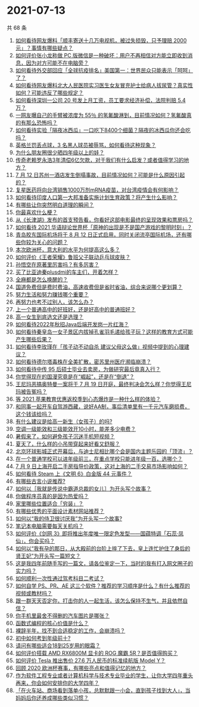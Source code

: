 # 2021-07-13

共 68 条

<!-- BEGIN -->
<!-- 最后更新时间 Tue Jul 13 2021 06:01:35 GMT+0800 (China Standard Time) -->

1. [如何看待网友爆料「顺丰寄送十几万电视机，被过失损毁，只予理赔 2000
   元」？事情有哪些疑点？](https://www.zhihu.com/question/458784986)
2. [如何评价张小龙称做 PC
   版微信是一种破坏：用户不再相信对方能立即收到消息，因为对方可能不在电脑旁？](https://www.zhihu.com/question/471759055)
3. [如何看待外交部回应「全球抗疫排名」美国第一：世界民众只能表示「呵呵」了？](https://www.zhihu.com/question/471798111)
4. [如何看待网友爆料北大人民医院实习医生女友冒充护士给病人拔尿管？真实性如何？可能违反了哪些规定？](https://www.zhihu.com/question/471790162)
5. [如何看待深圳一公司 20 号发上月工资，员工要求经济补偿，法院判赔 5.4
   万？](https://www.zhihu.com/question/471726471)
6. [一网友曝自己的手臂被浓度为 55％
   的氢氟酸淋到，目前情况如何？氢氟酸真的有那么恐怖吗？](https://www.zhihu.com/question/471598267)
7. [如何看待实验「隔夜冰西瓜」一口吃下8400个细菌？隔夜的冰西瓜你还会吃吗？](https://www.zhihu.com/question/471317641)
8. [英格兰罚丢点球，3 名黑人球员被辱骂，如何看待这种现象？](https://www.zhihu.com/question/471779840)
9. [为什么朋友圈很少晒四年级以上的娃？](https://www.zhihu.com/question/462953490)
10. [传奇老赖罗永浩3年清偿6亿欠款，对于我们有什么启发？或者值得学习的地方？](https://www.zhihu.com/question/470804093)
11. [7 月 12
    日苏州一酒店发生倒塌事故，目前情况如何？可能是什么原因引起的？](https://www.zhihu.com/question/471831440)
12. [复星医药将向台湾销售1000万剂mRNA疫苗，对台湾疫情会有何影响？](https://www.zhihu.com/question/471631426)
13. [如何看待印度人口第一大邦准备实施计划生育政策？将产生什么影响？](https://www.zhihu.com/question/471723127)
14. [有哪些让你突然明白道理的瞬间？](https://www.zhihu.com/question/63810094)
15. [你最喜欢什么梗？](https://www.zhihu.com/question/288135220)
16. [从《长津湖》发布的首支预告看，你看好这部电影最终的呈现效果和票房吗？](https://www.zhihu.com/question/471713940)
17. [如何看待 2021
    华语辩论世界杯「原神的出现是不是国产游戏的黎明时刻」？](https://www.zhihu.com/question/471708835)
18. [青岛胶东国际机场将于 8 月 12
    日正式启用，同时关闭流亭国际机场，还有哪些你较为关心的问题？](https://www.zhihu.com/question/471718633)
19. [本次欧洲杯，意大利的水平为何提高这么多？](https://www.zhihu.com/question/470248238)
20. [如何评价《王者荣耀》鲁班父子联动乒乓球皮肤？](https://www.zhihu.com/question/470666998)
21. [孙悟空在原著里厉害吗？有多厉害？](https://www.zhihu.com/question/317829973)
22. [买了比亚迪秦plusdmi的车主们，开着怎样？](https://www.zhihu.com/question/461272564)
23. [全麻都是怎么唤醒的？](https://www.zhihu.com/question/466561520)
24. [国道免费但是费时费油，高速收费但是省时省油，综合来说哪个更划算？](https://www.zhihu.com/question/470118462)
25. [努力生活和努力赚钱哪个重要？](https://www.zhihu.com/question/469544195)
26. [再努力也考不过别人，该怎么办？](https://www.zhihu.com/question/470612132)
27. [上一个普通高中的好班好，还是好高中的普通班好？](https://www.zhihu.com/question/471616938)
28. [高一女生到底选文还是选理？](https://www.zhihu.com/question/462365131)
29. [如何看待2022年秋招Java后端开发岗一片红海？](https://www.zhihu.com/question/471105298)
30. [如何看待秦皇岛一女子景区内拔掉孔雀羽毛递给孩子玩？这样的教育方式可能产生哪些后果？](https://www.zhihu.com/question/471674496)
31. [如何看待李玫瑾在「孩子动不动自杀
    建议父母这么做」视频中提到的心理建议？](https://www.zhihu.com/question/471634095)
32. [如何看待德尔塔毒株在全美扩散，密苏里州医疗濒临崩溃？](https://www.zhihu.com/question/471555278)
33. [如何看待中传 95 后硕士毕业去卖房，为做研究最后竟真入行？](https://www.zhihu.com/question/471727728)
34. [你觉得现在的国漫究竟是在“崛起”，还是在“倒退”？](https://www.zhihu.com/question/470428413)
35. [王尼玛恶搞奥特曼一案将于 7 月 19
    日开庭，最终判决会怎么样？你觉得王尼玛被告冤吗？](https://www.zhihu.com/question/471139974)
36. [等 2021 苹果教育优惠返校季到心态爆炸是一种什么样的体验？](https://www.zhihu.com/question/471063336)
37. [和同事一起开车自驾游西藏，说好AA制，事后清单里有一千元汽车磨损费，这个钱该给吗？](https://www.zhihu.com/question/465716749)
38. [有什么建议是给高一新生（女孩子）的吗?](https://www.zhihu.com/question/470497705)
39. [空调一级能效和三级能效开10小时，能差多少电费？](https://www.zhihu.com/question/329341284)
40. [暑假来了，如何避免孩子沉迷手机短视频？](https://www.zhihu.com/question/471097062)
41. [夏天了，什么样的小吊带穿起来好看又舒服？](https://www.zhihu.com/question/467022624)
42. [北京环球影城正式开幕后，与迪士尼相比哪个会是国内主题乐园的「顶流」？](https://www.zhihu.com/question/470467852)
43. [在一个普通学校可以进年级前三，在重点学校只能进年级一百，选哪个？](https://www.zhihu.com/question/461739253)
44. [7 月 9
    日上海开启二手房指导价政策，这对上海的二手交易市场影响如何？](https://www.zhihu.com/question/471152148)
45. [如何看待 Steam 上《文明 6》白金版 44 元事件？](https://www.zhihu.com/question/471083947)
46. [有哪些古言小说推荐?](https://www.zhihu.com/question/407505153)
47. [如何以［我就是传说中霸道总裁的女儿］为开头写个故事？](https://www.zhihu.com/question/455867035)
48. [你做程序员真的是因为热爱吗？](https://www.zhihu.com/question/453885905)
49. [家里哪些位置适合「穷装」？](https://www.zhihu.com/question/441324496)
50. [有哪些优秀的平面设计素材网站推荐？](https://www.zhihu.com/question/20396362)
51. [如何以“我的侍卫很讨厌我”为开头写一个故事?](https://www.zhihu.com/question/440852420)
52. [笔记本电脑需要每天关机吗？](https://www.zhihu.com/question/424633596)
53. [如何评价《剑网
    3》即将推出年度唯一限定色发型——国蕴特调「石蕊·凤仙」，你会买吗？](https://www.zhihu.com/question/471717436)
54. [如何以“我有孕的那日，从大殿前的台阶上摔了下去，皇上连忙护住了身后的贤王妃”为开头写一篇短文？](https://www.zhihu.com/question/424583928)
55. [这是我四年前随手写的一篇文，请各位鉴定一下，当时的我有打入网文圈子的实力吗？](https://www.zhihu.com/question/471660118)
56. [如何顺利一次性通过驾考科目二考试？](https://www.zhihu.com/question/24518251)
57. [如何自学 PS、PR、AE
    这三个软件？推荐的学习顺序是什么？有什么推荐的视频或教材吗？](https://www.zhihu.com/question/38197869)
58. [跟一群天天否定你，打击你的人一起生活，该怎么保持不生气，并且依然自信？](https://www.zhihu.com/question/470883728)
59. [你手机里最舍不得删的汽车图片是哪张？](https://www.zhihu.com/question/468845093)
60. [函数式编程的核心价值是什么？](https://www.zhihu.com/question/471098472)
61. [裸辞半年，找不到合适稳定的工作，会崩溃吗？](https://www.zhihu.com/question/470055976)
62. [初中如何考到年级前十?](https://www.zhihu.com/question/353434774)
63. [请问有哪些适合18到25岁用的眼霜？](https://www.zhihu.com/question/322847034)
64. [如何评价搭载 AMD RX6800M 显卡的 ROG 魔霸
    5R？是否值得购买？](https://www.zhihu.com/question/471650688)
65. [如何评价 Tesla 推出售价 27.6 万人民币的标准续航版 Model
    Y？](https://www.zhihu.com/question/470837546)
66. [回顾 2020 欧洲杯赛事，有哪些亮点和值得记忆的地方？](https://www.zhihu.com/question/471538861)
67. [作为软件工程专业或者计算机科学与技术专业毕业的学生，让你大学四年重头再来，你会如何安排你的大学四年？](https://www.zhihu.com/question/426053091)
68. [「在火车站、商场看到落单小孩，总默默跟一小会，直到孩子找到大人」，当妈妈后你还养成哪些类似习惯？](https://www.zhihu.com/question/471287409)

<!-- END -->
